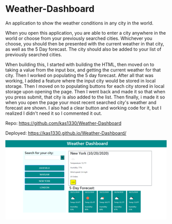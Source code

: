 # Weather-Dashboard
An application to show the weather conditions in any city in the world.

When you open this application, you are able to enter a city anywhere in the 
world or choose from your previously searched cities. Whichever you choose, you 
should then be presented with the current weather in that city, as well as the 5 Day forecast. 
The city should also be added to your list of previously searched cities.

When building this, I started with building the HTML, then moved on to taking a value 
from the input box, and getting the current weather for that city. 
Then I worked on populating the 5 day forecast. After all that was working, I added a
feature where the input city would be stored in local storage. Then I moved on to populating buttons
for each city stored in local storage upon opening the page. Then I went back and made it so that
when you press submit, that city is also added to the list. Then finally, i made it so when
you open the page your most recent searched city's weather and forecast are shown. I also had
a clear button and working code for it, but I realized I didn't need it so I commented it out.

Repo: https://github.com/kas1330/Weather-Dashboard

Deployed: https://kas1330.github.io/Weather-Dashboard/

<img src='dashboard.PNG' alt='Weather Dashboard'>
